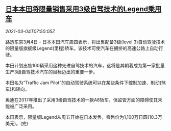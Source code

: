 <!--1614846210000-->
[日本本田将限量销售采用3级自驾技术的Legend乘用车](https://cn.reuters.com/article/jp-honda-legend-market-0304-idCNKCS2AW0PD)
------

<div><i>2021-03-04T07:50:05Z</i></div><p>路透东京3月4日 - 日本本田汽车周四表示，将出售配备3级(level 3)自动驾驶技术的限量版旗舰级Legend(里程)轿车。该技术可使汽车在拥挤的高速公路上自动行驶。</p><p>本田计划出售100辆采用这种先进自驾技术的汽车，这将是其朝着成为第一家批量生产3级自驾技术汽车的目标迈出的重要一步。</p><p>本田名为“Traffic Jam Pilot”的自动驾驶系统可以在某些条件下控制加速、制动(煞车)和转向。</p><p>奥迪在2017年推出了采用3级自驾技术的一款A8轿车，但监管方面的障碍使其未能被广泛采用。</p><p>本田表示，限量版Legend从周五开始在日本发售，零售价为1,100万日圆(10.3万美元)。(完)</p>
